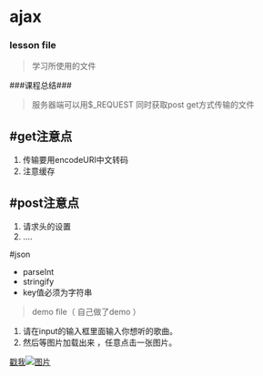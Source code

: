 # ajax
### lesson file

>学习所使用的文件

###课程总结###
>服务器端可以用$_REQUEST 同时获取post get方式传输的文件

 #get注意点
-
1. 传输要用encodeURI中文转码
2. 注意缓存

 #post注意点
-
1. 请求头的设置
2. ....


#json
-  parseInt
-  stringify
-  key值必须为字符串


>demo file（ 自己做了demo  ）
>
1. 请在input的输入框里面输入你想听的歌曲。
2. 然后等图片加载出来 ，任意点击一张图片。

    


[戳我![图片](https://avatars3.githubusercontent.com/u/17595642?v=3&s=460)](https://szy1000.github.io/ajax/demo/)

